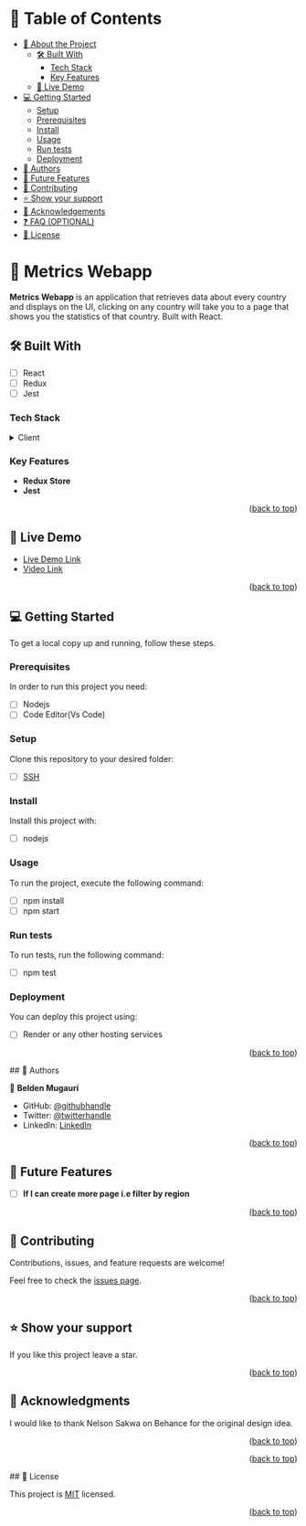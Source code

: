 # 📗 Table of Contents

- [📖 About the Project](#about-project)
  - [🛠 Built With](#built-with)
    - [Tech Stack](#tech-stack)
    - [Key Features](#key-features)
  - [🚀 Live Demo](#live-demo)
- [💻 Getting Started](#getting-started)
  - [Setup](#setup)
  - [Prerequisites](#prerequisites)
  - [Install](#install)
  - [Usage](#usage)
  - [Run tests](#run-tests)
  - [Deployment](#deployment)
- [👥 Authors](#authors)
- [🔭 Future Features](#future-features)
- [🤝 Contributing](#contributing)
- [⭐️ Show your support](#support)
- [🙏 Acknowledgements](#acknowledgements)
- [❓ FAQ (OPTIONAL)](#faq)
- [📝 License](#license)

# 📖 Metrics Webapp <a name="about-project"></a>

**Metrics Webapp** is an application that retrieves data about every country and displays on the UI, clicking on any country will take you to a page that shows you the statistics of that country. Built with React.

## 🛠 Built With <a name="built-with"></a>

-[ ] React
-[ ] Redux
-[ ] Jest
### Tech Stack <a name="tech-stack"></a>

<details>
  <summary>Client</summary>
  <ul>
    <li><a href="https://reactjs.org/">React.js</a></li>
  </ul>
</details>

### Key Features <a name="key-features"></a>

- **Redux Store**
- **Jest**

<p align="right">(<a href="#readme-top">back to top</a>)</p>

## 🚀 Live Demo <a name="live-demo"></a>

- [Live Demo Link](https://metrics-webapp-yzau.onrender.com/)
- [Video Link](https://drive.google.com/file/d/1j2NQeAcg8hVPNYFXfnOi8jHPIny9uc7Q/view?usp=share_link)


<p align="right">(<a href="#readme-top">back to top</a>)</p>

## 💻 Getting Started <a name="getting-started"></a>

To get a local copy up and running, follow these steps.

### Prerequisites

In order to run this project you need:

-[ ] Nodejs
-[ ] Code Editor(Vs Code)

### Setup

Clone this repository to your desired folder:

-[ ] [SSH](https://github.com/Munyabelden/ReactCapstone.git)

### Install

Install this project with:

-[ ] nodejs
### Usage

To run the project, execute the following command:

-[ ] npm install
-[ ] npm start

### Run tests

To run tests, run the following command:

-[ ] npm test
### Deployment

You can deploy this project using:

-[ ] Render or any other hosting services

<p align="right">(<a href="#readme-top">back to top</a>)</p>
## 👥 Authors <a name="authors"></a>

👤 **Belden Mugauri**

- GitHub: [@githubhandle](https://github.com/Munyabelden/)
- Twitter: [@twitterhandle](https://twitter.com/munyaradzi045)
- LinkedIn: [LinkedIn](https://www.linkedin.com/in/munyaradzi-mugauri-828a7b24a/)

<p align="right">(<a href="#readme-top">back to top</a>)</p>

## 🔭 Future Features <a name="future-features"></a>

- [ ] **If I can create more page i.e filter by region**

<p align="right">(<a href="#readme-top">back to top</a>)</p>

## 🤝 Contributing <a name="contributing"></a>

Contributions, issues, and feature requests are welcome!

Feel free to check the [issues page](https://github.com/Munyabelden/ReactCapstone/issues).

<p align="right">(<a href="#readme-top">back to top</a>)</p>

## ⭐️ Show your support <a name="support"></a>

If you like this project leave a star.

<p align="right">(<a href="#readme-top">back to top</a>)</p>

## 🙏 Acknowledgments <a name="acknowledgements"></a>

I would like to thank  Nelson Sakwa on Behance for the original design idea. 

<p align="right">(<a href="#readme-top">back to top</a>)</p>

<p align="right">(<a href="#readme-top">back to top</a>)</p>
## 📝 License <a name="license"></a>

This project is [MIT](https://github.com/Munyabelden/ReactCapstone/blob/main/LICENSE) licensed.

<p align="right">(<a href="#readme-top">back to top</a>)</p>